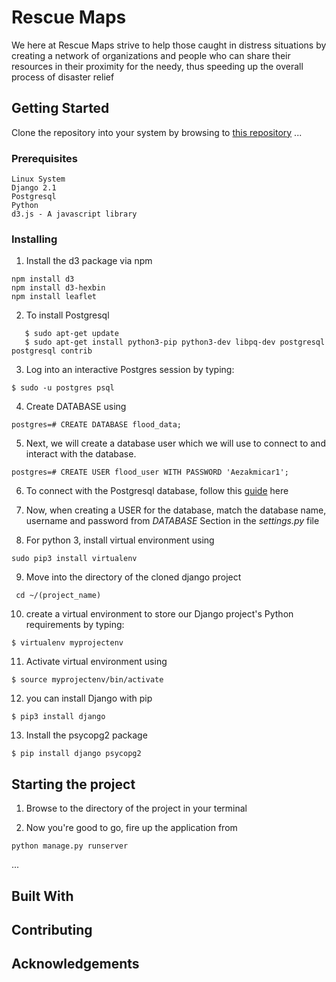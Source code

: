 # Rescue Maps
We here at Rescue Maps strive to help those caught in distress situations by creating a network of organizations and people who can share their resources in their proximity for the needy, thus speeding up the overall process of disaster relief


## Getting Started
Clone the repository into your system by browsing to [this repository](https://www.github.com/deveshd2k/weather)
...

### Prerequisites
```
Linux System
Django 2.1
Postgresql
Python
d3.js - A javascript library
```


### Installing

1. Install the d3 package via npm
```
npm install d3
npm install d3-hexbin
npm install leaflet
```


2. To install Postgresql
```
   $ sudo apt-get update
   $ sudo apt-get install python3-pip python3-dev libpq-dev postgresql postgresql contrib
```


3. Log into an interactive Postgres session by typing:
```
$ sudo -u postgres psql
```


4. Create DATABASE using
```
postgres=# CREATE DATABASE flood_data;
```


5. Next, we will create a database user which we will use to connect to and interact with the database.
```
postgres=# CREATE USER flood_user WITH PASSWORD 'Aezakmicar1';
```


6. To connect with the Postgresql database, follow this [guide](https://www.digitalocean.com/community/tutorials/how-to-use-postgresql-with-your-django-application-on-ubuntu-14-04) here


7. Now, when creating a USER for the database, match the database name, username and password from *DATABASE* Section in the *settings.py* file


8. For python 3, install virtual environment using
```
sudo pip3 install virtualenv
```


9. Move into the directory of the cloned django project

```
 cd ~/(project_name)
```


10. create a virtual environment to store our Django project's Python requirements by typing:
```
$ virtualenv myprojectenv
```


11. Activate virtual environment using
```
$ source myprojectenv/bin/activate
```


12. you can install Django with pip
```
$ pip3 install django
```


13. Install the psycopg2 package
```
$ pip install django psycopg2
```


## Starting the project

1. Browse to the directory of the project in your terminal


2. Now you're good to go, fire up the application from
```
python manage.py runserver
```

...

## Built With


## Contributing

## Acknowledgements
